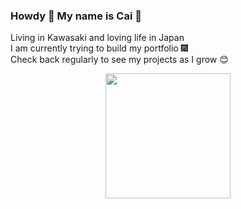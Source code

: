 ### Howdy 🐸 My name is Cai 🤗

Living in Kawasaki and loving life in Japan
<br>
I am currently trying to build my portfolio 🎆
<br>
Check back regularly to see my projects as I grow 😊
<br>
<p align="center">
  <img width="200" src="https://github.com/c8lindxson/c8lindxson/assets/128205478/388b3a32-c960-430e-9adc-c40a4fb67640">
</p>



<!--
**c8lindxson/c8lindxson** is a ✨ _special_ ✨ repository because its `README.md` (this file) appears on your GitHub profile.

Here are some ideas to get you started:

- 🔭 I’m currently working on ...
- 🌱 I’m currently learning ...
- 👯 I’m looking to collaborate on ...
- 🤔 I’m looking for help with ...
- 💬 Ask me about ...
- 📫 How to reach me: ...
- 😄 Pronouns: ...
- ⚡ Fun fact: ...
-->
